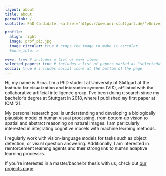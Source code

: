 ```yaml
---
layout: about
title: about
permalink: /
subtitle: PhD Candidate. <a href='https://www.uni-stuttgart.de/'>University of Stuttgart</a>. <a href='https://perceptualui.org/'>Collaborative Artificial Intelligence (CAI)</a>.

profile:
  align: right
  image: prof_pic.jpg
  image_circular: true # crops the image to make it circular
  #more_info: >

news: true # includes a list of news items
selected_papers: true # includes a list of papers marked as "selected={true}"
social: true # includes social icons at the bottom of the page
---
```


Hi, my name is Anna. I’m a PhD student at University of Stuttgart at the Institute for visualization and interactive systems (VIS), affiliated with the collaborative artificial intelligence group. I've been doing research since my bachelor’s degree at Stuttgart in 2018, where I published my first paper at ICMI'21. 

My personal research goal is understanding and developing a biologically plausible model of human visual processing, from bottom-up vision to spatial and abstract reasoning on natural images. I am particularly interested in integrating cognitive models with machine learning methods. 

I regularly work with vision-language models for tasks such as object detection, or visual question answering. Additionally, I am interested in reinforcement learning agents and their strong link to human adaptive learning processes. 

If you're interested in a master/bachelor thesis with us, check out <a href="https://www.perceptualui.org/teaching/open-projects/">our projects page</a>.

<!-- 
<p style="color: var(--global-text-color)">
I'm currently a visiting graduate student at University of Waterloo with the <a href="https://compneuro.uwaterloo.ca/index.html">Computational Neuroscience Research Group (CNRG)</a>
.</p>
-->